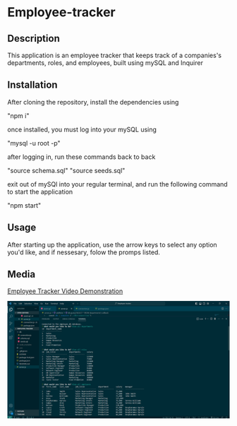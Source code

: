 # Employee-tracker

## Description
This application is an employee tracker that keeps track of a companies's departments, roles, and employees, built using mySQL and Inquirer

## Installation
After cloning the repository, install the dependencies using

"npm i"

once installed, you must log into your mySQL using 

"mysql -u root -p"

after logging in, run these commands back to back

"source schema.sql"
"source seeds.sql"

exit out of mySQl into your regular terminal, and run the following command to start the application

"npm start"

## Usage 
After starting up the application, use the arrow keys to select any option you'd like, and if nessesary, folow the promps listed.

## Media

[Employee Tracker Video Demonstration](https://drive.google.com/file/d/1leCEdurkttfEZqLBT2ybfVjcRbFz8d5x/view)

![Employee Tracker](./assets/Screenshot%20(143).png)